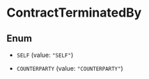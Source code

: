 

# ContractTerminatedBy

## Enum


* `SELF` (value: `"SELF"`)

* `COUNTERPARTY` (value: `"COUNTERPARTY"`)



